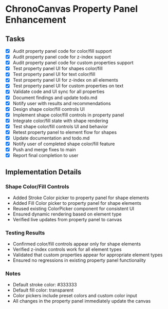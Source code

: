 # ChronoCanvas Property Panel Enhancement

## Tasks
- [x] Audit property panel code for color/fill support
- [x] Audit property panel code for z-index support
- [x] Audit property panel code for custom properties support
- [x] Test property panel UI for shapes color/fill
- [x] Test property panel UI for text color/fill
- [x] Test property panel UI for z-index on all elements
- [x] Test property panel UI for custom properties on text
- [x] Validate code and UI sync for all properties
- [x] Document findings and update todo.md
- [x] Notify user with results and recommendations
- [x] Design shape color/fill controls UI
- [x] Implement shape color/fill controls in property panel
- [x] Integrate color/fill state with shape rendering
- [x] Test shape color/fill controls UI and behavior
- [x] Retest property panel to element flow for shapes
- [x] Update documentation and todo.md
- [x] Notify user of completed shape color/fill feature
- [x] Push and merge fixes to main
- [x] Report final completion to user

## Implementation Details

### Shape Color/Fill Controls
- Added Stroke Color picker to property panel for shape elements
- Added Fill Color picker to property panel for shape elements
- Reused existing ColorPicker component for consistent UI
- Ensured dynamic rendering based on element type
- Verified live updates from property panel to canvas

### Testing Results
- Confirmed color/fill controls appear only for shape elements
- Verified z-index controls work for all element types
- Validated that custom properties appear for appropriate element types
- Ensured no regressions in existing property panel functionality

### Notes
- Default stroke color: #333333
- Default fill color: transparent
- Color pickers include preset colors and custom color input
- All changes in the property panel immediately update the canvas
